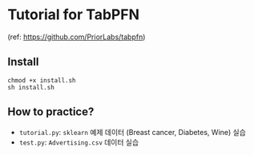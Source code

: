 # Tutorial for TabPFN 
(ref: https://github.com/PriorLabs/tabpfn)

## Install

```
chmod +x install.sh
sh install.sh
```

## How to practice?

- `tutorial.py`: `sklearn` 예제 데이터 (Breast cancer, Diabetes, Wine) 실습
- `test.py`: `Advertising.csv` 데이터 실습
